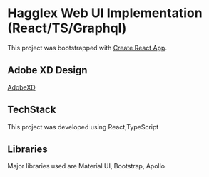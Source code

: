 # Hagglex Web UI Implementation  (React/TS/Graphql)
This project was bootstrapped with [Create React App](https://github.com/facebook/create-react-app).

## Adobe XD Design
[AdobeXD](https://xd.adobe.com/view/629e6c82-bd42-4bcd-9c65-25a4ca428453-37cd/screen/d5f5c9fa-da00-4119-80cb-e7ba6e86ad07/)

## TechStack

This project was developed using React,TypeScript

## Libraries
Major libraries used are
Material UI,
Bootstrap,
Apollo

